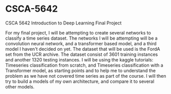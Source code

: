 # CSCA-5642
CSCA 5642 Introduction to Deep Learning Final Project

For my final project, I will be attempting to create several networks to classify a time series dataset. The networks I will be attempting will be a convolution neural network, and a transformer based model, and a third model I haven't decided on yet. The dataset that will be used is the FordA set from the UCR archive. The dataset consist of 3601 training instances and another 1320 testing instances. I will be using the kaggle tutorials: Timeseries classification from scratch, and Timeseries classification with a Transformer model, as starting points and to help me to understand the problem as we have not covered time series as part of the course. I will then try to build a models of my own architecture, and compare it to several other models.
